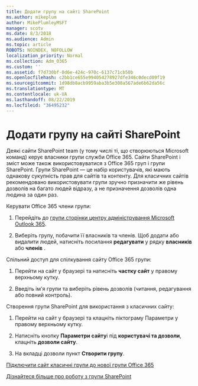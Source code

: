 ```yaml
---
title: Додати групу на сайті SharePoint
ms.author: mikeplum
author: MikePlumleyMSFT
manager: scotv
ms.date: 8/3/2018
ms.audience: Admin
ms.topic: article
ROBOTS: NOINDEX, NOFOLLOW
localization_priority: Normal
ms.collection: Adm_O365
ms.custom: ''
ms.assetid: f7d730bf-0d6e-424c-970c-6137c71cb50b
ms.openlocfilehash: c2bb1ce655e994054278927dfe346c0decd09f19
ms.sourcegitcommit: 1d98db8acb9959aba3b5e308a567ade6b62da56c
ms.translationtype: MT
ms.contentlocale: uk-UA
ms.lasthandoff: 08/22/2019
ms.locfileid: "36495232"
---
```

# <a name="add-a-group-to-a-sharepoint-site"></a>Додати групу на сайті SharePoint

Деякі сайти SharePoint team (у тому числі ті, що створюються Microsoft команд) керує власники групи служби Office 365. Сайти SharePoint і зміст може також використовуватися з Office 365 груп і групи SharePoint. Групи SharePoint — це набір користувачів, які мають однакову сукупність прав для сайтів та контенту. Для класичних сайтів рекомендовано використовувати групи зручно призначити же рівень дозволів на багато людей відразу, а не призначення дозволів одна людина за один раз.
  
Керувати Office 365 члени групи:
  
1. Перейдіть до [групи сторінки центру адміністрування Microsoft Outlook 365](https://portal.office.com/adminportal/home#/groups).
    
2. Виберіть групу, побачити її власників та членів. Щоб додати або видалити людей, натисніть посилання **редагувати** у рядку **власників** або **членів** . 
    
Спільний доступ для спілкування сайту Office 365 групи:
  
1. Перейти на сайт у браузері та натисніть **частку сайт** у правому верхньому кутку. 
    
2. Введіть ім'я групи та виберіть рівень дозволів (читання, редагування або повний контроль).
    
Створення групи SharePoint для використання з класичних сайту:
  
1. Перейти на сайт у браузері та клацніть піктограму Параметри у правому верхньому кутку.
    
2. Натисніть кнопку **Параметри сайту**і під **користувачі та дозволи**, клацніть **дозволи сайту**.
    
3. На вкладці дозволи пункт **Створити групу**.
    
[Підключити сайт класичні групи до нової групи Office 365](https://go.microsoft.com/fwlink/?linkid=2008654)
  
[Дізнайтеся більше про роботу з групи SharePoint](https://go.microsoft.com/fwlink/?linkid=874658)
  

